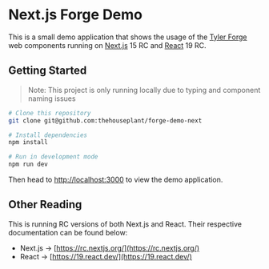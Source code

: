 # Next.js Forge Demo

This is a small demo application that shows the usage of the [Tyler Forge](https://forge.tylerdev.io/main/) web components running on [Next.js](https://nextjs.org/) 15 RC and [React](https://react.dev/) 19 RC. 

## Getting Started

> Note: This project is only running locally due to typing and component naming issues

```zsh
# Clone this repository
git clone git@github.com:thehouseplant/forge-demo-next

# Install dependencies
npm install

# Run in development mode
npm run dev
```

Then head to [http://localhost:3000](http://localhost:3000) to view the demo application. 

## Other Reading

This is running RC versions of both Next.js and React. Their respective documentation can be found below:

- Next.js -> [https://rc.nextjs.org/](https://rc.nextjs.org/)
- React -> [https://19.react.dev/](https://19.react.dev/)
